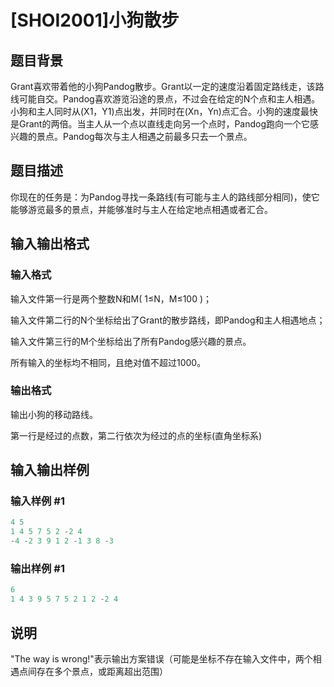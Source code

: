 # [SHOI2001]小狗散步

## 题目背景

Grant喜欢带着他的小狗Pandog散步。Grant以一定的速度沿着固定路线走，该路线可能自交。Pandog喜欢游览沿途的景点，不过会在给定的N个点和主人相遇。小狗和主人同时从(X1，Y1)点出发，并同时在(Xn，Yn)点汇合。小狗的速度最快是Grant的两倍。当主人从一个点以直线走向另一个点时，Pandog跑向一个它感兴趣的景点。Pandog每次与主人相遇之前最多只去一个景点。

## 题目描述

你现在的任务是：为Pandog寻找一条路线(有可能与主人的路线部分相同)，使它能够游览最多的景点，并能够准时与主人在给定地点相遇或者汇合。

## 输入输出格式

### 输入格式

输入文件第一行是两个整数N和M( 1≤N，M≤100 )；

输入文件第二行的N个坐标给出了Grant的散步路线，即Pandog和主人相遇地点；

输入文件第三行的M个坐标给出了所有Pandog感兴趣的景点。

所有输入的坐标均不相同，且绝对值不超过1000。

### 输出格式

输出小狗的移动路线。

第一行是经过的点数，第二行依次为经过的点的坐标(直角坐标系)

## 输入输出样例

### 输入样例 #1

```cpp
4 5
1 4 5 7 5 2 -2 4
-4 -2 3 9 1 2 -1 3 8 -3

```
### 输出样例 #1

```cpp
6
1 4 3 9 5 7 5 2 1 2 -2 4
```


## 说明

"The way is wrong!"表示输出方案错误（可能是坐标不存在输入文件中，两个相遇点间存在多个景点，或距离超出范围）


